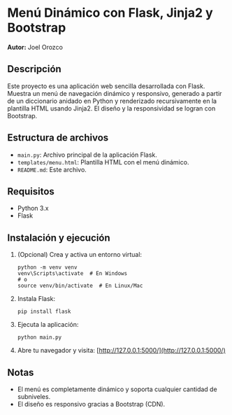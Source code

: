 # Menú Dinámico con Flask, Jinja2 y Bootstrap

**Autor:** Joel Orozco

## Descripción
Este proyecto es una aplicación web sencilla desarrollada con Flask. Muestra un menú de navegación dinámico y responsivo, generado a partir de un diccionario anidado en Python y renderizado recursivamente en la plantilla HTML usando Jinja2. El diseño y la responsividad se logran con Bootstrap.

## Estructura de archivos
- `main.py`: Archivo principal de la aplicación Flask.
- `templates/menu.html`: Plantilla HTML con el menú dinámico.
- `README.md`: Este archivo.

## Requisitos
- Python 3.x
- Flask

## Instalación y ejecución
1. (Opcional) Crea y activa un entorno virtual:
   ```
   python -m venv venv
   venv\Scripts\activate  # En Windows
   # o
   source venv/bin/activate  # En Linux/Mac
   ```
2. Instala Flask:
   ```
   pip install flask
   ```
3. Ejecuta la aplicación:
   ```
   python main.py
   ```
4. Abre tu navegador y visita: [http://127.0.0.1:5000/](http://127.0.0.1:5000/)

## Notas
- El menú es completamente dinámico y soporta cualquier cantidad de subniveles.
- El diseño es responsivo gracias a Bootstrap (CDN).
